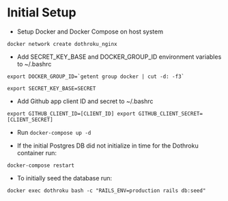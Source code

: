 # Initial Setup

* Setup Docker and Docker Compose on host system

`docker network create dothroku_nginx`

* Add SECRET_KEY_BASE and DOCKER_GROUP_ID environment variables to ~/.bashrc

``
export DOCKER_GROUP_ID=`getent group docker | cut -d: -f3`
``

`export SECRET_KEY_BASE=SECRET`

* Add Github app client ID and secret to ~/.bashrc

``
export GITHUB_CLIENT_ID=[CLIENT_ID]
export GITHUB_CLIENT_SECRET=[CLIENT_SECRET]
``

* Run `docker-compose up -d`

* If the initial Postgres DB did not initialize in time for the Dothroku container run:

`docker-compose restart`

* To initially seed the database run:

`docker exec dothroku bash -c "RAILS_ENV=production rails db:seed"`
